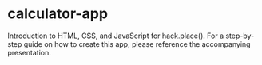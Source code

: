 # calculator-app
Introduction to HTML, CSS, and JavaScript for hack.place(). For a step-by-step guide on how to create this app, please reference the accompanying presentation.
